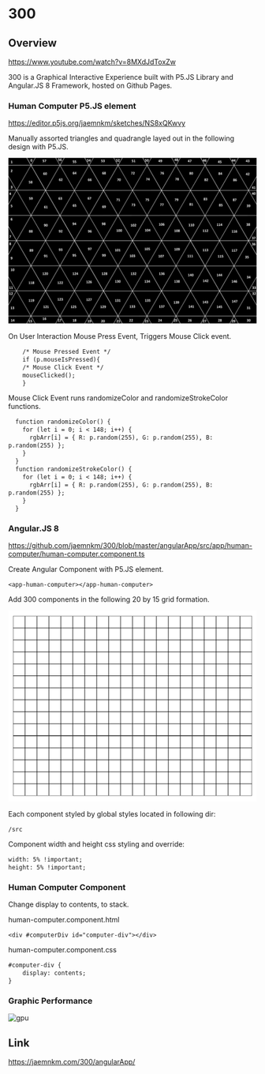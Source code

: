 # 300

## Overview

https://www.youtube.com/watch?v=8MXdJdToxZw

300 is a Graphical Interactive Experience built with P5.JS Library and Angular.JS 8 Framework, hosted on Github Pages.

### Human Computer P5.JS element

https://editor.p5js.org/jaemnkm/sketches/NS8xQKwvy

Manually assorted triangles and quadrangle layed out in the following design with P5.JS.

![overview](img/overview.png)

On User Interaction Mouse Press Event, Triggers Mouse Click event.

        /* Mouse Pressed Event */
        if (p.mouseIsPressed){
        /* Mouse Click Event */
        mouseClicked();
        }

Mouse Click Event runs randomizeColor and randomizeStrokeColor functions.

      function randomizeColor() {
        for (let i = 0; i < 148; i++) {
          rgbArr[i] = { R: p.random(255), G: p.random(255), B: p.random(255) };
        }
      }
      function randomizeStrokeColor() {
        for (let i = 0; i < 148; i++) {
          rgbArr[i] = { R: p.random(255), G: p.random(255), B: p.random(255) };
        }
      }

### Angular.JS 8

https://github.com/jaemnkm/300/blob/master/angularApp/src/app/human-computer/human-computer.component.ts

Create Angular Component with P5.JS element.

    <app-human-computer></app-human-computer>

Add 300 components in the following 20 by 15 grid formation.

![grid](img/grid-01.png)

Each component styled by global styles located in following dir:

    /src

Component width and height css styling and override:

    width: 5% !important;
    height: 5% !important;

### Human Computer Component

Change display to contents, to stack.

human-computer.component.html

    <div #computerDiv id="computer-div"></div>

human-computer.component.css

    #computer-div {
        display: contents;
    }

### Graphic Performance

![gpu](img/gpu-01.png)

## Link

https://jaemnkm.com/300/angularApp/